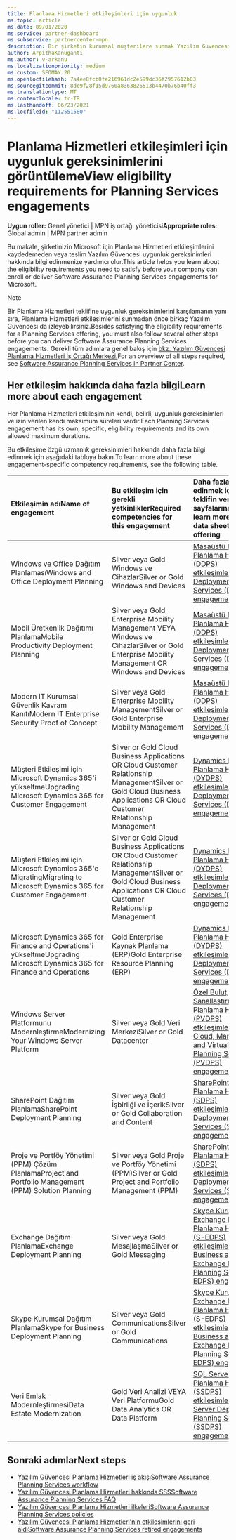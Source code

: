 ```yaml
---
title: Planlama Hizmetleri etkileşimleri için uygunluk
ms.topic: article
ms.date: 09/01/2020
ms.service: partner-dashboard
ms.subservice: partnercenter-mpn
description: Bir şirketin kurumsal müşterilere sunmak Yazılım Güvencesi Planlama Hizmetleri etkileşimi için uygunluk gereksinimleri hakkında bilgi edinebilirsiniz.
author: ArpithaKanuganti
ms.author: v-arkanu
ms.localizationpriority: medium
ms.custom: SEOMAY.20
ms.openlocfilehash: 7a4ee8fcb0fe216961dc2e599dc36f2957612b03
ms.sourcegitcommit: 8dc9f28f15d9760a8363826513b4470b76b40ff3
ms.translationtype: MT
ms.contentlocale: tr-TR
ms.lasthandoff: 06/23/2021
ms.locfileid: "112551580"
---
```

# <a name="view-eligibility-requirements-for-planning-services-engagements"></a><span data-ttu-id="e4620-103">Planlama Hizmetleri etkileşimleri için uygunluk gereksinimlerini görüntüleme</span><span class="sxs-lookup"><span data-stu-id="e4620-103">View eligibility requirements for Planning Services engagements</span></span>

<span data-ttu-id="e4620-104">**Uygun roller:** Genel yönetici | MPN iş ortağı yöneticisi</span><span class="sxs-lookup"><span data-stu-id="e4620-104">**Appropriate roles**: Global admin | MPN partner admin</span></span>

<span data-ttu-id="e4620-105">Bu makale, şirketinizin Microsoft için Planlama Hizmetleri etkileşimlerini kaydedemeden veya teslim Yazılım Güvencesi uygunluk gereksinimleri hakkında bilgi edinmenize yardımcı olur.</span><span class="sxs-lookup"><span data-stu-id="e4620-105">This article helps you learn about the eligibility requirements you need to satisfy before your company can enroll or deliver Software Assurance Planning Services engagements for Microsoft.</span></span>

>[!NOTE]
> <span data-ttu-id="e4620-106">Bir Planlama Hizmetleri teklifine uygunluk gereksinimlerini karşılamanın yanı sıra, Planlama Hizmetleri etkileşimlerini sunmadan önce birkaç Yazılım Güvencesi da izleyebilirsiniz.</span><span class="sxs-lookup"><span data-stu-id="e4620-106">Besides satisfying the eligibility requirements for a Planning Services offering, you must also follow several other steps before you can deliver Software Assurance Planning Services engagements.</span></span> <span data-ttu-id="e4620-107">Gerekli tüm adımlara genel bakış için [bkz. Yazılım Güvencesi Planlama Hizmetleri İş Ortağı Merkezi.](software-assurance-dps.md)</span><span class="sxs-lookup"><span data-stu-id="e4620-107">For an overview of all steps required, see [Software Assurance Planning Services in Partner Center](software-assurance-dps.md).</span></span>

## <a name="learn-more-about-each-engagement"></a><span data-ttu-id="e4620-108">Her etkileşim hakkında daha fazla bilgi</span><span class="sxs-lookup"><span data-stu-id="e4620-108">Learn more about each engagement</span></span>

<span data-ttu-id="e4620-109">Her Planlama Hizmetleri etkileşiminin kendi, belirli, uygunluk gereksinimleri ve izin verilen kendi maksimum süreleri vardır.</span><span class="sxs-lookup"><span data-stu-id="e4620-109">Each Planning Services engagement has its own, specific, eligibility requirements and its own allowed maximum durations.</span></span>

<span data-ttu-id="e4620-110">Bu etkileşime özgü uzmanlık gereksinimleri hakkında daha fazla bilgi edinmek için aşağıdaki tabloya bakın.</span><span class="sxs-lookup"><span data-stu-id="e4620-110">To learn more about these engagement-specific competency requirements, see the following table.</span></span>

| <span data-ttu-id="e4620-111">Etkileşimin adı</span><span class="sxs-lookup"><span data-stu-id="e4620-111">Name of engagement</span></span> | <span data-ttu-id="e4620-112">Bu etkileşim için gerekli yetkinlikler</span><span class="sxs-lookup"><span data-stu-id="e4620-112">Required competencies for this engagement</span></span> | <span data-ttu-id="e4620-113">Daha fazla bilgi edinmek için bu teklifin veri sayfalarına bakın</span><span class="sxs-lookup"><span data-stu-id="e4620-113">To learn more, see the data sheet for this offering</span></span> |
|:--- |:--- |:--- |
| <span data-ttu-id="e4620-114">Windows ve Office Dağıtım Planlaması</span><span class="sxs-lookup"><span data-stu-id="e4620-114">Windows and Office Deployment Planning</span></span>  | <span data-ttu-id="e4620-115">Silver veya Gold Windows ve Cihazlar</span><span class="sxs-lookup"><span data-stu-id="e4620-115">Silver or Gold Windows and Devices</span></span>  |  [<span data-ttu-id="e4620-116">Masaüstü Dağıtım Planlama Hizmetleri (DDPS) etkileşimleri</span><span class="sxs-lookup"><span data-stu-id="e4620-116">Desktop Deployment Planning Services (DDPS) engagements</span></span>](https://go.microsoft.com/fwlink/?linkid=2116072)
| <span data-ttu-id="e4620-117">Mobil Üretkenlik Dağıtımı Planlama</span><span class="sxs-lookup"><span data-stu-id="e4620-117">Mobile Productivity Deployment Planning</span></span>  | <span data-ttu-id="e4620-118">Silver veya Gold Enterprise Mobility Management VEYA Windows ve Cihazlar</span><span class="sxs-lookup"><span data-stu-id="e4620-118">Silver or Gold Enterprise Mobility Management OR Windows and Devices</span></span>  | [<span data-ttu-id="e4620-119">Masaüstü Dağıtım Planlama Hizmetleri (DDPS) etkileşimleri</span><span class="sxs-lookup"><span data-stu-id="e4620-119">Desktop Deployment Planning Services (DDPS) engagements</span></span>](https://go.microsoft.com/fwlink/?linkid=2116072) |  
| <span data-ttu-id="e4620-120">Modern IT Kurumsal Güvenlik Kavram Kanıtı</span><span class="sxs-lookup"><span data-stu-id="e4620-120">Modern IT Enterprise Security Proof of Concept</span></span> |  <span data-ttu-id="e4620-121">Silver veya Gold Enterprise Mobility Management</span><span class="sxs-lookup"><span data-stu-id="e4620-121">Silver or Gold Enterprise Mobility Management</span></span>  | [<span data-ttu-id="e4620-122">Masaüstü Dağıtım Planlama Hizmetleri (DDPS) etkileşimleri</span><span class="sxs-lookup"><span data-stu-id="e4620-122">Desktop Deployment Planning Services (DDPS) engagements</span></span>](https://go.microsoft.com/fwlink/?linkid=2116072) |  
| <span data-ttu-id="e4620-123">Müşteri Etkileşimi için Microsoft Dynamics 365'i yükseltme</span><span class="sxs-lookup"><span data-stu-id="e4620-123">Upgrading Microsoft Dynamics 365 for Customer Engagement</span></span>  | <span data-ttu-id="e4620-124">Silver or Gold Cloud Business Applications OR Cloud Customer Relationship Management</span><span class="sxs-lookup"><span data-stu-id="e4620-124">Silver or Gold Cloud Business Applications OR Cloud Customer Relationship Management</span></span>  | [<span data-ttu-id="e4620-125">Dynamics Dağıtım Planlama Hizmetleri (DYDPS) etkileşimleri</span><span class="sxs-lookup"><span data-stu-id="e4620-125">Dynamics Deployment Planning Services (DYDPS) engagements</span></span>](https://go.microsoft.com/fwlink/?linkid=2116073)
| <span data-ttu-id="e4620-126">Müşteri Etkileşimi için Microsoft Dynamics 365'e Migrating</span><span class="sxs-lookup"><span data-stu-id="e4620-126">Migrating to Microsoft Dynamics 365 for Customer Engagement</span></span>  | <span data-ttu-id="e4620-127">Silver or Gold Cloud Business Applications OR Cloud Customer Relationship Management</span><span class="sxs-lookup"><span data-stu-id="e4620-127">Silver or Gold Cloud Business Applications OR Cloud Customer Relationship Management</span></span>  | [<span data-ttu-id="e4620-128">Dynamics Dağıtım Planlama Hizmetleri (DYDPS) etkileşimleri</span><span class="sxs-lookup"><span data-stu-id="e4620-128">Dynamics Deployment Planning Services (DYDPS) engagements</span></span>](https://go.microsoft.com/fwlink/?linkid=2116073)
| <span data-ttu-id="e4620-129">Microsoft Dynamics 365 for Finance and Operations'i yükseltme</span><span class="sxs-lookup"><span data-stu-id="e4620-129">Upgrading Microsoft Dynamics 365 for Finance and Operations</span></span>  | <span data-ttu-id="e4620-130">Gold Enterprise Kaynak Planlama (ERP)</span><span class="sxs-lookup"><span data-stu-id="e4620-130">Gold Enterprise Resource Planning (ERP)</span></span>  | [<span data-ttu-id="e4620-131">Dynamics Dağıtım Planlama Hizmetleri (DYDPS) etkileşimleri</span><span class="sxs-lookup"><span data-stu-id="e4620-131">Dynamics Deployment Planning Services (DYDPS) engagements</span></span>](https://go.microsoft.com/fwlink/?linkid=2116073)  |
| <span data-ttu-id="e4620-132">Windows Server Platformunu Modernleştirme</span><span class="sxs-lookup"><span data-stu-id="e4620-132">Modernizing Your Windows Server Platform</span></span> | <span data-ttu-id="e4620-133">Silver veya Gold Veri Merkezi</span><span class="sxs-lookup"><span data-stu-id="e4620-133">Silver or Gold Datacenter</span></span> | [<span data-ttu-id="e4620-134">Özel Bulut, Yönetim ve Sanallaştırma Planlama Hizmetleri (PVDPS) etkileşimleri</span><span class="sxs-lookup"><span data-stu-id="e4620-134">Private Cloud, Management, and Virtualization Planning Services (PVDPS) engagements</span></span>](https://go.microsoft.com/fwlink/?linkid=2115982) |
| <span data-ttu-id="e4620-135">SharePoint Dağıtım Planlama</span><span class="sxs-lookup"><span data-stu-id="e4620-135">SharePoint Deployment Planning</span></span>  | <span data-ttu-id="e4620-136">Silver veya Gold İşbirliği ve İçerik</span><span class="sxs-lookup"><span data-stu-id="e4620-136">Silver or Gold Collaboration and Content</span></span>  | [<span data-ttu-id="e4620-137">SharePoint Dağıtım Planlama Hizmetleri (SDPS) etkileşimleri</span><span class="sxs-lookup"><span data-stu-id="e4620-137">SharePoint Deployment Planning Services (SDPS) engagements</span></span>](https://go.microsoft.com/fwlink/?linkid=2116074)  |
| <span data-ttu-id="e4620-138">Proje ve Portföy Yönetimi (PPM) Çözüm Planlama</span><span class="sxs-lookup"><span data-stu-id="e4620-138">Project and Portfolio Management (PPM) Solution Planning</span></span>  | <span data-ttu-id="e4620-139">Silver veya Gold Proje ve Portföy Yönetimi (PPM)</span><span class="sxs-lookup"><span data-stu-id="e4620-139">Silver or Gold Project and Portfolio Management (PPM)</span></span>  | [<span data-ttu-id="e4620-140">SharePoint Dağıtım Planlama Hizmetleri (SDPS) etkileşimleri</span><span class="sxs-lookup"><span data-stu-id="e4620-140">SharePoint Deployment Planning Services (SDPS) engagements</span></span>](https://go.microsoft.com/fwlink/?linkid=2116074)  |
| <span data-ttu-id="e4620-141">Exchange Dağıtım Planlama</span><span class="sxs-lookup"><span data-stu-id="e4620-141">Exchange Deployment Planning</span></span>  | <span data-ttu-id="e4620-142">Silver veya Gold Mesajlaşma</span><span class="sxs-lookup"><span data-stu-id="e4620-142">Silver or Gold Messaging</span></span>  | [<span data-ttu-id="e4620-143">Skype Kurumsal ve Exchange Dağıtım Planlama Hizmetleri (S-EDPS) etkileşimleri</span><span class="sxs-lookup"><span data-stu-id="e4620-143">Skype for Business and Exchange Deployment Planning Services (S-EDPS) engagements</span></span>](https://go.microsoft.com/fwlink/?linkid=2116075)  |
<span data-ttu-id="e4620-144">Skype Kurumsal Dağıtım Planlama</span><span class="sxs-lookup"><span data-stu-id="e4620-144">Skype for Business Deployment Planning</span></span>  | <span data-ttu-id="e4620-145">Silver veya Gold Communications</span><span class="sxs-lookup"><span data-stu-id="e4620-145">Silver or Gold Communications</span></span>  | [<span data-ttu-id="e4620-146">Skype Kurumsal ve Exchange Dağıtım Planlama Hizmetleri (S-EDPS) etkileşimleri</span><span class="sxs-lookup"><span data-stu-id="e4620-146">Skype for Business and Exchange Deployment Planning Services (S-EDPS) engagements</span></span>](https://go.microsoft.com/fwlink/?linkid=2116075)  |
| <span data-ttu-id="e4620-147">Veri Emlak Modernleştirmesi</span><span class="sxs-lookup"><span data-stu-id="e4620-147">Data Estate Modernization</span></span>  | <span data-ttu-id="e4620-148">Gold Veri Analizi VEYA Veri Platformu</span><span class="sxs-lookup"><span data-stu-id="e4620-148">Gold Data Analytics OR Data Platform</span></span>  | [<span data-ttu-id="e4620-149">SQL Server Dağıtım Planlama Hizmetleri (SSDPS) etkileşimleri</span><span class="sxs-lookup"><span data-stu-id="e4620-149">SQL Server Deployment Planning Services (SSDPS) engagements</span></span>](https://go.microsoft.com/fwlink/?linkid=2116076)  |

## <a name="next-steps"></a><span data-ttu-id="e4620-150">Sonraki adımlar</span><span class="sxs-lookup"><span data-stu-id="e4620-150">Next steps</span></span>

- [<span data-ttu-id="e4620-151">Yazılım Güvencesi Planlama Hizmetleri iş akışı</span><span class="sxs-lookup"><span data-stu-id="e4620-151">Software Assurance Planning Services workflow</span></span>](https://go.microsoft.com/fwlink/?linkid=2115983)
- [<span data-ttu-id="e4620-152">Yazılım Güvencesi Planlama Hizmetleri hakkında SSS</span><span class="sxs-lookup"><span data-stu-id="e4620-152">Software Assurance Planning Services FAQ</span></span>](https://go.microsoft.com/fwlink/?linkid=2116077)
- [<span data-ttu-id="e4620-153">Yazılım Güvencesi Planlama Hizmetleri ilkeleri</span><span class="sxs-lookup"><span data-stu-id="e4620-153">Software Assurance Planning Services policies</span></span>](https://go.microsoft.com/fwlink/?linkid=2115984)
- [<span data-ttu-id="e4620-154">Yazılım Güvencesi Planlama Hizmetleri'nin etkileşimlerini geri aldı</span><span class="sxs-lookup"><span data-stu-id="e4620-154">Software Assurance Planning Services retired engagements</span></span>](https://query.prod.cms.rt.microsoft.com/cms/api/am/binary/RE4sln9)
